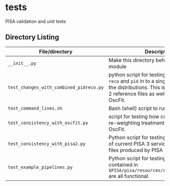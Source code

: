 # tests

PISA validation and unit tests


## Directory Listing

| File/directory                          | Description
| --------------------------------------- | -----------
| `__init__.py`                           | Make this directory behave as a Python module
| `test_changes_with_combined_pidreco.py` | python script for testing how merging `reco` and `pid` in to a single stage affected the distributions. This is compared to PISA 2 reference files as well as some from OscFit.
| `test_command_lines.sh`                 | Bash (shell) script to run all PISA unit tests
| `test_consistency_with_oscfit.py`       | script for testing how consistent the MC re-weighting treatment in PISA is with OscFit.
| `test_consistency_with_pisa2.py`        | Python script for testing the consistency of current PISA 3 services with reference files produced by PISA 2.
| `test_example_pipelines.py`             | Python script for testing that the pipelines contained in `$PISA/pisa/resources/settings/pipeline/` are all functional.